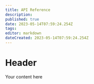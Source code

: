 ```yaml
---
title: API Reference
description: 
published: true
date: 2023-05-14T07:59:24.254Z
tags: 
editor: markdown
dateCreated: 2023-05-14T07:59:24.254Z
---
```


# Header
Your content here